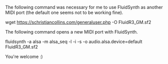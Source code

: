 The following command was necessary for me to use FluidSynth as another MIDI port (the default one seems not to be working fine).

  wget https://schristiancollins.com/generaluser.php -O FluidR3_GM.sf2

The following command opens a new MIDI port with FluidSynth.

  fluidsynth -a alsa -m alsa_seq -l -i -s -o audio.alsa.device=default FluidR3_GM.sf2

You're welcome :)
